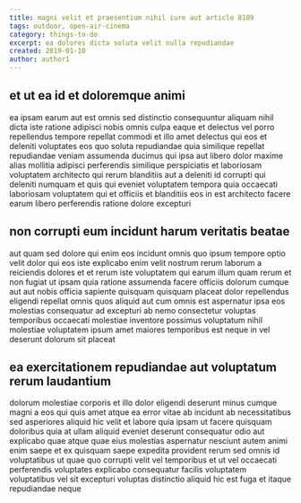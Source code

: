 ```yaml
---
title: magni velit et praesentium nihil iure aut article 8109
tags: outdoor, open-air-cinema
category: things-to-do
excerpt: ea dolores dicta soluta velit nulla repudiandae
created: 2019-01-10
author: author1
---
```


## et ut ea id et doloremque animi

ea ipsam earum aut est omnis sed distinctio consequuntur aliquam nihil dicta iste ratione adipisci nobis omnis culpa eaque et delectus vel porro repellendus tempore repellat commodi et illo amet delectus qui eos et deleniti voluptates eos quo soluta repudiandae quia similique repellat repudiandae veniam assumenda ducimus qui ipsa aut libero dolor maxime alias mollitia adipisci perferendis similique perspiciatis et laboriosam voluptatem architecto qui rerum blanditiis aut a deleniti id corrupti qui deleniti numquam et quis qui eveniet voluptatem tempora quia occaecati laboriosam voluptatem qui et officiis et blanditiis eos in est architecto facere earum libero perferendis ratione dolore excepturi

## non corrupti eum incidunt harum veritatis beatae

aut quam sed dolore qui enim eos incidunt omnis quo ipsum tempore optio velit dolor qui eos iste explicabo enim velit nostrum rerum laborum a reiciendis dolores et et rerum iste voluptatem qui earum illum quam rerum et non fugiat ut ipsam quia ratione assumenda facere officiis dolorum cumque aut aut nobis officia sapiente quisquam quisquam placeat dolor repellendus eligendi repellat omnis quos aliquid aut cum omnis est aspernatur ipsa eos molestias consequatur ad excepturi ab nemo consectetur voluptas temporibus occaecati molestiae inventore possimus voluptatum nihil molestiae voluptatem ipsum amet maiores temporibus est neque in vel deserunt dolorum sit placeat

## ea exercitationem repudiandae aut voluptatum rerum laudantium

dolorum molestiae corporis et illo dolor eligendi deserunt minus cumque magni a eos qui quis amet atque ea error vitae ab incidunt ab necessitatibus sed asperiores aliquid hic velit et labore quia ipsam ut facere quisquam doloribus quia at ullam aliquid eveniet deserunt consequatur odio aut explicabo quae atque quae eius molestias aspernatur nesciunt autem animi enim saepe et ex quisquam saepe expedita provident rerum sed omnis id voluptatibus ut quae quo corrupti velit vel temporibus et ut vel occaecati perferendis voluptates explicabo consequatur facilis voluptatem voluptatibus vel sit excepturi voluptas distinctio aliquid hic est fuga et itaque repudiandae neque
